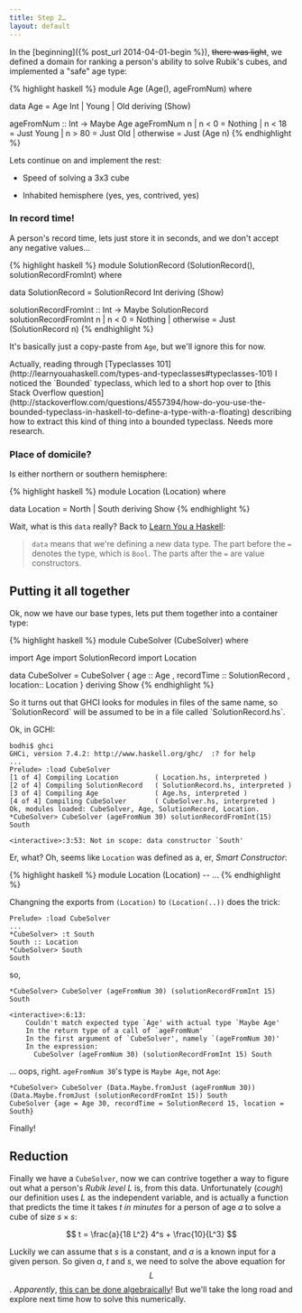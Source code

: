 ```yaml
---
title: Step 2…
layout: default
---
```


In the [beginning]({% post_url 2014-04-01-begin %}), <del>there was
light</del>, we defined a domain for ranking a person's ability to
solve Rubik's cubes, and implemented a "safe" age type:

{% highlight haskell %}
module Age (Age(),
            ageFromNum)
where

data Age = Age Int | Young | Old deriving (Show) 

ageFromNum :: Int -> Maybe Age
ageFromNum n | n < 0 = Nothing
             | n < 18 = Just Young
             | n > 80 = Just Old
             | otherwise = Just (Age n)
{% endhighlight %}

Lets continue on and implement the rest:

* Speed of solving a 3x3 cube

* Inhabited hemisphere (yes, yes, contrived, yes)

### In record time!

A person's record time, lets just store it in seconds, and we don't
accept any negative values...

{% highlight haskell %}
module SolutionRecord (SolutionRecord(),
            solutionRecordFromInt)
where

data SolutionRecord = SolutionRecord Int deriving (Show) 

solutionRecordFromInt :: Int -> Maybe SolutionRecord
solutionRecordFromInt n | n < 0 = Nothing
                        | otherwise = Just (SolutionRecord n)
{% endhighlight %}

It's basically just a copy-paste from `Age`, but we'll ignore this for
now.

<aside markdown="1">
Actually, reading through [Typeclasses
101](http://learnyouahaskell.com/types-and-typeclasses#typeclasses-101)
I noticed the `Bounded` typeclass, which led to a short hop over to
[this Stack Overflow
question](http://stackoverflow.com/questions/4557394/how-do-you-use-the-bounded-typeclass-in-haskell-to-define-a-type-with-a-floating)
describing how to extract this kind of thing into a bounded typeclass. Needs more research.

</aside>

### Place of domicile?

Is either northern or southern hemisphere:

{% highlight haskell %}
module Location (Location)
       where

data Location = North | South deriving Show
{% endhighlight %}

Wait, what is this `data` really? Back to [Learn You a
Haskell](http://learnyouahaskell.com/making-our-own-types-and-typeclasses):

> `data` means that we're defining a new data type. The part before
  the `=` denotes the type, which is `Bool`. The parts after the `=`
  are value constructors.

## Putting it all together

Ok, now we have our base types, lets put them together into a
container type:

{% highlight haskell %}
module CubeSolver (CubeSolver)
       where

import Age
import SolutionRecord
import Location

data CubeSolver = CubeSolver { age :: Age
                             , recordTime :: SolutionRecord
                             , location:: Location } deriving Show
{% endhighlight %}

<aside>
So it turns out that GHCI looks for modules in files of the same name, so `SolutionRecord` will be assumed to be in a file called `SolutionRecord.hs`.
</aside>

Ok, in GCHI:

    bodhi$ ghci
    GHCi, version 7.4.2: http://www.haskell.org/ghc/  :? for help
    ...
    Prelude> :load CubeSolver
    [1 of 4] Compiling Location         ( Location.hs, interpreted )
    [2 of 4] Compiling SolutionRecord   ( SolutionRecord.hs, interpreted )
    [3 of 4] Compiling Age              ( Age.hs, interpreted )
    [4 of 4] Compiling CubeSolver       ( CubeSolver.hs, interpreted )
    Ok, modules loaded: CubeSolver, Age, SolutionRecord, Location.
    *CubeSolver> CubeSolver (ageFromNum 30) solutionRecordFromInt(15) South

    <interactive>:3:53: Not in scope: data constructor `South'

Er, what? Oh, seems like `Location` was defined as a, er, *Smart Constructor*:

{% highlight haskell %}
module Location (Location)
-- ...
{% endhighlight %}

Changning the exports from `(Location)` to `(Location(..))` does the trick:

    Prelude> :load CubeSolver
    ...
    *CubeSolver> :t South
    South :: Location
    *CubeSolver> South
    South

so,

    *CubeSolver> CubeSolver (ageFromNum 30) (solutionRecordFromInt 15) South

    <interactive>:6:13:
        Couldn't match expected type `Age' with actual type `Maybe Age'
        In the return type of a call of `ageFromNum'
        In the first argument of `CubeSolver', namely `(ageFromNum 30)'
        In the expression:
          CubeSolver (ageFromNum 30) (solutionRecordFromInt 15) South

… oops, right. `ageFromNum 30`'s type is `Maybe Age`, not `Age`:

    *CubeSolver> CubeSolver (Data.Maybe.fromJust (ageFromNum 30)) (Data.Maybe.fromJust (solutionRecordFromInt 15)) South
    CubeSolver {age = Age 30, recordTime = SolutionRecord 15, location = South}

Finally!


## Reduction

<script type="text/x-mathjax-config">
  MathJax.Hub.Config({tex2jax: {inlineMath: [['$','$'], ['\\(','\\)']]}});
</script><script type="text/javascript"
  src="http://cdn.mathjax.org/mathjax/latest/MathJax.js?config=TeX-AMS-MML_HTMLorMML">
</script>

Finally we have a `CubeSolver`, now we can contrive together a way to
figure out what a person's *Rubik level* $L$ is, from this
data. Unfortunately (*cough*) our definition uses $L$ as the independent
variable, and is actually a function that predicts the time it takes
$t$ *in minutes* for a person of age $a$ to solve a cube of size $s \times s$:

$$
t = \frac{a}{18 L^2} 4^s + \frac{10}{L^3}
$$

Luckily we can assume that $s$ is a constant, and $a$ is a known input
for a given person. So given $a$, $t$ and $s$, we need to solve the
above equation for $$L$$. *Apparently*, [this can be done
algebraically](http://en.wikipedia.org/wiki/Cubic_function#Roots_of_a_cubic_function)!
But we'll take the long road and explore next time how to solve this
numerically.
